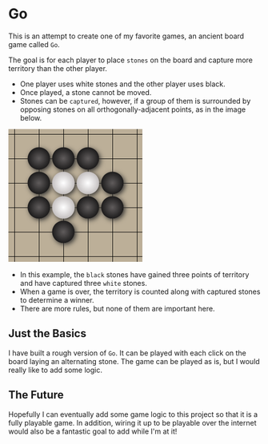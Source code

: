 # Go #

This is an attempt to create one of my favorite games, an ancient board game called `Go`.

The goal is for each player to place `stones` on the board and capture more territory than the other player.

* One player uses white stones and the other player uses black.
* Once played, a stone cannot be moved.
* Stones can be `captured`, however, if a group of them is surrounded by opposing stones on all orthogonally-adjacent points, as in the image below.

![Go capture](assets/go-capture.png)  

* In this example, the `black` stones have gained three points of territory and have captured three `white` stones.
* When a game is over, the territory is counted along with captured stones to determine a winner.
* There are more rules, but none of them are important here.  

## Just the Basics ##

I have built a rough version of `Go`. It can be played with each click on the board laying an alternating stone. The game can be played as is, but I would really like to add some logic.  

## The Future ##

Hopefully I can eventually add some game logic to this project so that it is a fully playable game. In addition, wiring it up to be playable over the internet would also be a fantastic goal to add while I'm at it!
